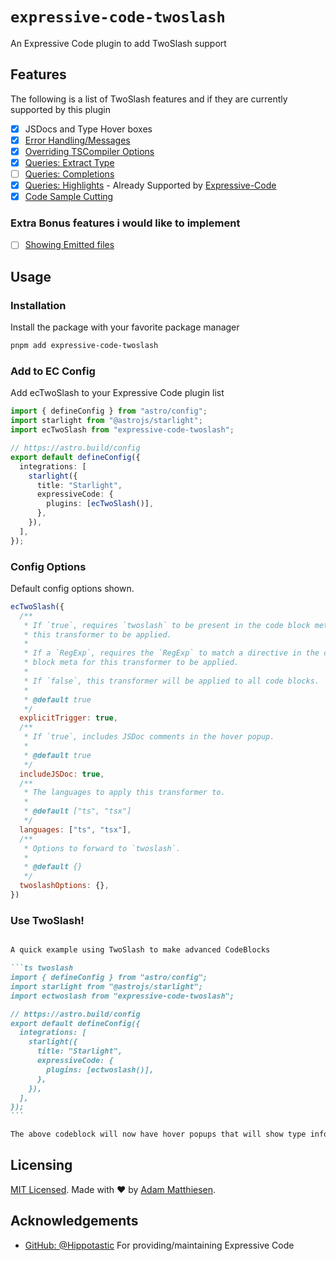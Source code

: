 # `expressive-code-twoslash`

An Expressive Code plugin to add TwoSlash support

## Features

The following is a list of TwoSlash features and if they are currently supported by this plugin

- [x] JSDocs and Type Hover boxes
- [x] [Error Handling/Messages](https://vocs.dev/docs/guides/twoslash#errors)
- [x] [Overriding TSCompiler Options](https://twoslash.netlify.app/refs/notations#overriding-options)
- [x] [Queries: Extract Type](https://twoslash.netlify.app/refs/notations#extract-type)
- [ ] [Queries: Completions](https://twoslash.netlify.app/refs/notations#completions)
- [x] [Queries: Highlights](https://twoslash.netlify.app/refs/notations#highlighting) - Already Supported by [Expressive-Code](https://expressive-code.com/key-features/syntax-highlighting/)
- [x] [Code Sample Cutting](https://twoslash.netlify.app/refs/notations#cutting-a-code-sample)

### Extra Bonus features i would like to implement

- [ ] [Showing Emitted files](https://twoslash.netlify.app/refs/notations#showing-the-emitted-files)

## Usage

### Installation

Install the package with your favorite package manager

```bash
pnpm add expressive-code-twoslash
```

### Add to EC Config

Add ecTwoSlash to your Expressive Code plugin list

```ts
import { defineConfig } from "astro/config";
import starlight from "@astrojs/starlight";
import ecTwoSlash from "expressive-code-twoslash";

// https://astro.build/config
export default defineConfig({
  integrations: [
    starlight({
      title: "Starlight",
      expressiveCode: {
        plugins: [ecTwoSlash()],
      },
    }),
  ],
});
```

### Config Options

Default config options shown.

```js
ecTwoSlash({
  /**
   * If `true`, requires `twoslash` to be present in the code block meta for
   * this transformer to be applied.
   *
   * If a `RegExp`, requires the `RegExp` to match a directive in the code
   * block meta for this transformer to be applied.
   *
   * If `false`, this transformer will be applied to all code blocks.
   *
   * @default true
   */
  explicitTrigger: true,
  /**
   * If `true`, includes JSDoc comments in the hover popup.
   *
   * @default true
   */
  includeJSDoc: true,
  /**
   * The languages to apply this transformer to.
   *
   * @default ["ts", "tsx"]
   */
  languages: ["ts", "tsx"],
  /**
   * Options to forward to `twoslash`.
   *
   * @default {}
   */
  twoslashOptions: {},
})
```

### Use TwoSlash!

``````md

A quick example using TwoSlash to make advanced CodeBlocks

```ts twoslash
import { defineConfig } from "astro/config";
import starlight from "@astrojs/starlight";
import ectwoslash from "expressive-code-twoslash";

// https://astro.build/config
export default defineConfig({
  integrations: [
    starlight({
      title: "Starlight",
      expressiveCode: {
        plugins: [ectwoslash()],
      },
    }),
  ],
});
```

The above codeblock will now have hover popups that will show type information!

``````

## Licensing

[MIT Licensed](https://github.com/MatthiesenXYZ/EC-Plugins/tree/main/packages/twoslash/LICENSE). Made with ❤️ by [Adam Matthiesen](https://github.com/Adammatthiesen).

## Acknowledgements

- [GitHub: @Hippotastic](https://github.com/hippotastic) For providing/maintaining Expressive Code